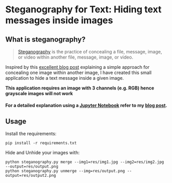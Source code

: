 # Steganography for Text: Hiding text messages inside images

## What is steganography?

> [Steganography](https://en.wikipedia.org/wiki/Steganography) is the practice of concealing a file, message, image, or video within another file, message, image, or video.

Inspired by this [excellent blog post](https://towardsdatascience.com/steganography-hiding-an-image-inside-another-77ca66b2acb1) explaining a simple approach for concealing one image within another image, I have created this small application to hide a text message inside a given image.

**This application requires an image with 3 channels (e.g. RGB) hence grayscale images will not work**

#### For a detailed explanation using a [Jupyter Notebook](https://github.com/DebalB/my-blogs/blob/master/_notebooks/2020-06-28-steganography_text.ipynb) refer to my [blog post](https://debalb.github.io/my-blogs/fastpages/jupyter/2020/06/28/steganography_text.html).

## Usage

Install the requirements:

```
pip install -r requirements.txt
```

Hide and Unhide your images with:

```
python steganography.py merge --img1=res/img1.jpg --img2=res/img2.jpg --output=res/output.png
python steganography.py unmerge --img=res/output.png --output=res/output2.png
```
